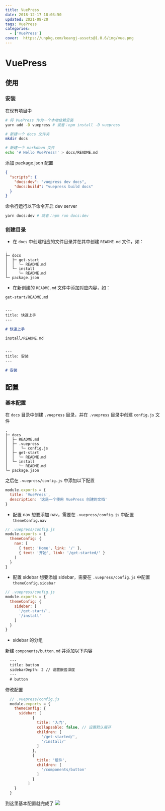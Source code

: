 ```yaml
---
title: VuePress
date: 2018-12-17 18:03:50
updated: 2021-08-20
tags: VuePress
categories: 
  - ['VuePress']
cover:  https://unpkg.com/keangj-assets@1.0.6/img/vue.png
---
```

# VuePress

## 使用
### 安装

在现有项目中
```sh
# 将 VuePress 作为一个本地依赖安装
yarn add -D vuepress # 或者：npm install -D vuepress

# 新建一个 docs 文件夹
mkdir docs

# 新建一个 markdown 文件
echo '# Hello VuePress!' > docs/README.md
```

添加 package.json 配置
```json
{
  "scripts": {
    "docs:dev": "vuepress dev docs",
    "docs:build": "vuepress build docs"
  }
}
```

命令行运行以下命令开启 dev server
```sh
yarn docs:dev # 或者：npm run docs:dev
```
### 创建目录
- 在 `docs` 中创建相应的文件目录并在其中创建 `README.md` 文件，如：
```text
.
├─ docs
│  ├─ get-start
│  │  └─ README.md
│  └─ install
│     └─ README.md
└─ package.json
```
- 在新创建的 `README.md` 文件中添加对应内容，如：

`get-start/README.md`

```markdown

---
title: 快速上手
---

# 快速上手
```


`install/README.md`
```markdown

---
title: 安装
---

# 安装
```


## 配置

### 基本配置

在 `docs` 目录中创建 `.vuepress` 目录，并在 `.vuepress` 目录中创建 `config.js` 文件
```text
.
├─ docs
│  ├─ README.md
│  ├─ .vuepress
│  │   └─ config.js
│  ├─ get-start
│  │  └─ README.md
│  └─ install
│     └─ README.md
└─ package.json
```

之后在 `.vuepress/config.js` 中添加以下配置
```js
module.exports = {
  title: 'VuePress',
  description: '这是一个使用 VuePress 创建的文档'
}
```

- 配置 nav
想要添加 nav，需要在 `.vuepress/config.js` 中配置 `themeConfig.nav`
```js
// .vuepress/config.js
module.exports = {
  themeConfig: {
    nav: [
      { text: 'Home', link: '/' },
      { text: '开始', link: '/get-started/' }
    ]
  }
}
```

- 配置 sidebar
想要添加 sidebar，需要在 `.vuepress/config.js` 中配置 `themeConfig.sidebar`
```js
// .vuepress/config.js
module.exports = {
  themeConfig: {
    sidebar: [
      '/get-start/',
      '/install'
    ]
  }
}
```
  - sidebar 的分组

  新建 `components/button.md` 并添加以下内容
  ```markdown
    ---
    title: button
    sidebarDepth: 2 // 设置嵌套深度
    ---
    # button
  ```
  修改配置
  ```js
    // .vuepress/config.js
    module.exports = {
      themeConfig: {
        sidebar: [
              {
                title: '入门',
                collapsable: false, // 设置默认展开
                children: [
                  '/get-started/',
                  '/install/'
                ]
              },
              {
                title: '组件',
                children: [
                  '/components/button'
                ]
              }
            ]
      }
    }
  ```
到这里基本配置就完成了
![](demo.png)

  